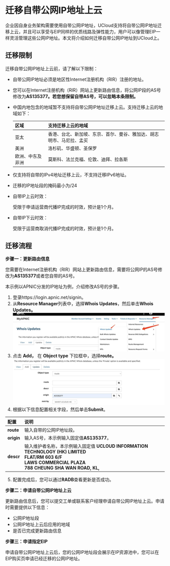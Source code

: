 # 迁移自带公网IP地址上云

企业因自身业务架构需要使用自带公网IP地址，UCloud支持将自带公网IP地址迁移上云，并且可以享受与EIP同样的优质线路及弹性能力，用户可以像管理EIP一样灵活管理这些公网IP地址。本文将介绍如何迁移自带公网IP地址到UCloud上。

## 迁移限制

迁移自带公网IP地址上云前，请了解以下限制：

- 自带公网IP地址必须是地区性Internet注册机构（RIR）注册的地址。

- 您可以在Internet注册机构（RIR）网站上更新路由信息，将公网IP段的AS号修改为**AS135377。若您想保留自带AS号，可以忽略本条限制。**

- 中国内地包含的地域暂不支持将自带公网IP地址迁移上云。支持迁移上云的地域如下：

   | **区域**         | **支持迁移上云的地域**                                       |
    | ---------------- | ------------------------------------------------------------ |
    | 亚太             | 香港、台北、新加坡、东京、首尔、曼谷、雅加达、胡志明市、马尼拉、孟买 |
    | 美洲             | 洛杉矶、华盛顿、圣保罗                                       |
    | 欧洲、中东及非洲 | 莫斯科、法兰克福、伦敦、迪拜、拉各斯                         |

- 仅支持将自带的IPv4地址迁移上云，不支持迁移IPv6地址。

- 迁移的IP地址段的掩码最小为/24

- 自带IP上云时效：

  受限于申请运营商代播IP完成的时效，预计是1个月。

- 自带IP下云时效：

  受限于运营商取消代播IP完成的时效，预计是1个月。

## 迁移流程

**步骤一：更新路由信息**

您需要在Internet注册机构（RIR）网站上更新路由信息，需要将公网IP的AS号修改为**AS135377**或者您自带的AS号。

本示例以APNIC分发的IP地址为例，介绍修改AS号的步骤。

1. 登录https://login.apnic.net/signin。
2. 从**Resource Manager**列表中，选择**Whois Updates**，然后单击**Whois Updates。**
![image](/images/practice_1.png)
3. 点击 **Add，** 在 **Object type** 下拉框中，选择**route。**
![image](/images/practice_2.png)
4. 根据以下信息配置相关字段，然后单击**Submit**。

| 配置       | 说明                                                         |
| :--------- | :----------------------------------------------------------- |
| **route**  | 输入自带的公网IP地址段。                                     |
| **origin** | 输入AS号，本示例输入固定值**AS135377**。                     |
| **descr**  | 输入维护者名称，本示例输入固定值 **UCLOUD INFORMATION TECHNOLOGY (HK) LIMITED** <br> **FLAT/RM 603 6/F** <br> **LAWS COMMERCIAL PLAZA** <br> **788 CHEUNG SHA WAN ROAD, KL,** |

5. 配置完成后，您可以通过**RADB**查看更新是否成功。

**步骤二：申请自带公网IP地址上云**

更新路由信息后，您可以提交工单或联系客户经理申请自带公网IP地址上云。申请时需要提供以下信息：

- 公网IP地址段
- 公网IP地址上云后应用的地域
- 是否已完成更新路由信息

**步骤三：申请指定EIP**

申请自带公网IP地址上云后，您的公网IP地址段会展示在IP资源池中，您可以在EIP购买页申请已经迁移的公网IP地址。
